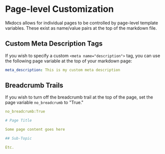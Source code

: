 # Page-level Customization

Mkdocs allows for individual pages to be controlled by page-level template variables. These exist as name/value pairs at the top of the markdown file. 

## Custom Meta Description Tags

If you wish to specify a custom `<meta name="description">` tag, you can use the following page variable at the top of your markdown page:

```yml
meta_description: This is my custom meta description
```

## Breadcrumb Trails

If you wish to turn off the breadcrumb trail at the top of the page, set the page variable `no_breadcrumb` to "True."

```yml
no_breadcrumb:True

# Page Title

Some page content goes here

## Sub-Topic

Etc. 
```

